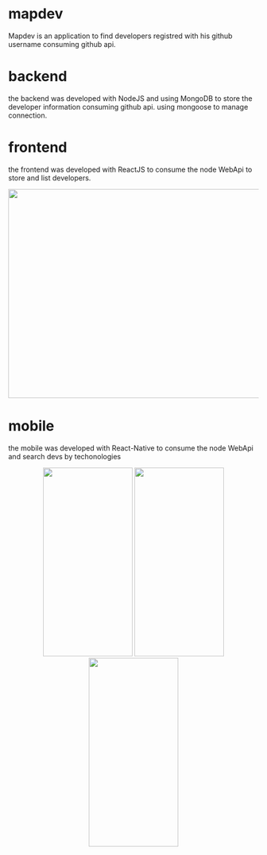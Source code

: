 # mapdev

Mapdev is an application to find developers registred with his github username consuming github api.

# backend

the backend was developed with NodeJS and using MongoDB to store the developer information consuming github api.
using mongoose to manage connection.

# frontend

the frontend was developed with ReactJS to consume the node WebApi to store and list developers.

<p align="center">
  <img width="850" height="421" src="https://i.imgsafe.org/25/25b9165722.png">
</p>

# mobile

the mobile was developed with React-Native to consume the node WebApi and search devs by techonologies

<p align="center">
  <img width="180" height="380" src="https://i.imgsafe.org/7b/7b0f2a992c.png">
  <img width="180" height="380" src="https://i.imgsafe.org/7b/7b0f297511.png">
  <img width="180" height="380" src="https://i.imgsafe.org/7b/7b0f676278.png">
</p>